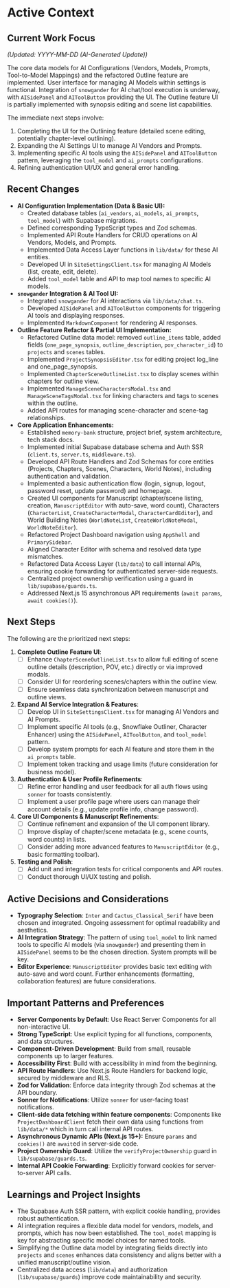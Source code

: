 # Active Context

## Current Work Focus

_(Updated: YYYY-MM-DD (AI-Generated Update))_

The core data models for AI Configurations (Vendors, Models, Prompts, Tool-to-Model Mappings) and the refactored Outline feature are implemented. User interface for managing AI Models within settings is functional. Integration of `snowgander` for AI chat/tool execution is underway, with `AISidePanel` and `AIToolButton` providing the UI. The Outline feature UI is partially implemented with synopsis editing and scene list capabilities.

The immediate next steps involve:
1.  Completing the UI for the Outlining feature (detailed scene editing, potentially chapter-level outlining).
2.  Expanding the AI Settings UI to manage AI Vendors and Prompts.
3.  Implementing specific AI tools using the `AISidePanel` and `AIToolButton` pattern, leveraging the `tool_model` and `ai_prompts` configurations.
4.  Refining authentication UI/UX and general error handling.

## Recent Changes

- **AI Configuration Implementation (Data & Basic UI):**
  - Created database tables (`ai_vendors`, `ai_models`, `ai_prompts`, `tool_model`) with Supabase migrations.
  - Defined corresponding TypeScript types and Zod schemas.
  - Implemented API Route Handlers for CRUD operations on AI Vendors, Models, and Prompts.
  - Implemented Data Access Layer functions in `lib/data/` for these AI entities.
  - Developed UI in `SiteSettingsClient.tsx` for managing AI Models (list, create, edit, delete).
  - Added `tool_model` table and API to map tool names to specific AI models.
- **`snowgander` Integration & AI Tool UI:**
  - Integrated `snowgander` for AI interactions via `lib/data/chat.ts`.
  - Developed `AISidePanel` and `AIToolButton` components for triggering AI tools and displaying responses.
  - Implemented `MarkdownComponent` for rendering AI responses.
- **Outline Feature Refactor & Partial UI Implementation:**
  - Refactored Outline data model: removed `outline_items` table, added fields (`one_page_synopsis`, `outline_description`, `pov_character_id`) to `projects` and `scenes` tables.
  - Implemented `ProjectSynopsisEditor.tsx` for editing project log_line and one_page_synopsis.
  - Implemented `ChapterSceneOutlineList.tsx` to display scenes within chapters for outline view.
  - Implemented `ManageSceneCharactersModal.tsx` and `ManageSceneTagsModal.tsx` for linking characters and tags to scenes within the outline.
  - Added API routes for managing scene-character and scene-tag relationships.
- **Core Application Enhancements:**
  - Established `memory-bank` structure, project brief, system architecture, tech stack docs.
  - Implemented initial Supabase database schema and Auth SSR (`client.ts`, `server.ts`, `middleware.ts`).
  - Developed API Route Handlers and Zod Schemas for core entities (Projects, Chapters, Scenes, Characters, World Notes), including authentication and validation.
  - Implemented a basic authentication flow (login, signup, logout, password reset, update password) and homepage.
  - Created UI components for Manuscript (chapter/scene listing, creation, `ManuscriptEditor` with auto-save, word count), Characters (`CharacterList`, `CreateCharacterModal`, `CharacterCardEditor`), and World Building Notes (`WorldNoteList`, `CreateWorldNoteModal`, `WorldNoteEditor`).
  - Refactored Project Dashboard navigation using `AppShell` and `PrimarySidebar`.
  - Aligned Character Editor with schema and resolved data type mismatches.
  - Refactored Data Access Layer (`lib/data`) to call internal APIs, ensuring cookie forwarding for authenticated server-side requests.
  - Centralized project ownership verification using a guard in `lib/supabase/guards.ts`.
  - Addressed Next.js 15 asynchronous API requirements (`await params`, `await cookies()`).

## Next Steps

The following are the prioritized next steps:

1.  **Complete Outline Feature UI**:
    - [ ] Enhance `ChapterSceneOutlineList.tsx` to allow full editing of scene outline details (description, POV, etc.) directly or via improved modals.
    - [ ] Consider UI for reordering scenes/chapters within the outline view.
    - [ ] Ensure seamless data synchronization between manuscript and outline views.

2.  **Expand AI Service Integration & Features**:
    - [ ] Develop UI in `SiteSettingsClient.tsx` for managing AI Vendors and AI Prompts.
    - [ ] Implement specific AI tools (e.g., Snowflake Outliner, Character Enhancer) using the `AISidePanel`, `AIToolButton`, and `tool_model` pattern.
    - [ ] Develop system prompts for each AI feature and store them in the `ai_prompts` table.
    - [ ] Implement token tracking and usage limits (future consideration for business model).

3.  **Authentication & User Profile Refinements**:
    - [ ] Refine error handling and user feedback for all auth flows using `sonner` for toasts consistently.
    - [ ] Implement a user profile page where users can manage their account details (e.g., update profile info, change password).

4.  **Core UI Components & Manuscript Refinements**:
    - [ ] Continue refinement and expansion of the UI component library.
    - [ ] Improve display of chapter/scene metadata (e.g., scene counts, word counts) in lists.
    - [ ] Consider adding more advanced features to `ManuscriptEditor` (e.g., basic formatting toolbar).

5.  **Testing and Polish**:
    - [ ] Add unit and integration tests for critical components and API routes.
    - [ ] Conduct thorough UI/UX testing and polish.

## Active Decisions and Considerations

- **Typography Selection**: `Inter` and `Cactus_Classical_Serif` have been chosen and integrated. Ongoing assessment for optimal readability and aesthetics.
- **AI Integration Strategy**: The pattern of using `tool_model` to link named tools to specific AI models (via `snowgander`) and presenting them in `AISidePanel` seems to be the chosen direction. System prompts will be key.
- **Editor Experience**: `ManuscriptEditor` provides basic text editing with auto-save and word count. Further enhancements (formatting, collaboration features) are future considerations.

## Important Patterns and Preferences

- **Server Components by Default**: Use React Server Components for all non-interactive UI.
- **Strong TypeScript**: Use explicit typing for all functions, components, and data structures.
- **Component-Driven Development**: Build from small, reusable components up to larger features.
- **Accessibility First**: Build with accessibility in mind from the beginning.
- **API Route Handlers**: Use Next.js Route Handlers for backend logic, secured by middleware and RLS.
- **Zod for Validation**: Enforce data integrity through Zod schemas at the API boundary.
- **Sonner for Notifications**: Utilize `sonner` for user-facing toast notifications.
- **Client-side data fetching within feature components**: Components like `ProjectDashboardClient` fetch their own data using functions from `lib/data/*` which in turn call internal API routes.
- **Asynchronous Dynamic APIs (Next.js 15+):** Ensure `params` and `cookies()` are `await`ed in server-side code.
- **Project Ownership Guard**: Utilize the `verifyProjectOwnership` guard in `lib/supabase/guards.ts`.
- **Internal API Cookie Forwarding**: Explicitly forward cookies for server-to-server API calls.

## Learnings and Project Insights

- The Supabase Auth SSR pattern, with explicit cookie handling, provides robust authentication.
- AI integration requires a flexible data model for vendors, models, and prompts, which has now been established. The `tool_model` mapping is key for abstracting specific model choices for named tools.
- Simplifying the Outline data model by integrating fields directly into `projects` and `scenes` enhances data consistency and aligns better with a unified manuscript/outline vision.
- Centralized data access (`lib/data`) and authorization (`lib/supabase/guards`) improve code maintainability and security.